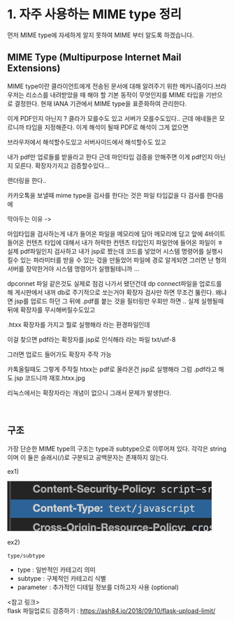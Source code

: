 # 1. 자주 사용하는 MIME type 정리

먼저 MIME type에 자세하게 알지 못하여 MIME 부터 알도록 하겠습니다.


## MIME Type (Multipurpose Internet Mail Extensions)

MIME type이란 클라이언트에게 전송된 문서에 대해 알려주기 위한 메커니즘이다.브라우저는 리소스를 내려받았을 때 해야 할 기본 동작이 무엇인지를 MIME 타입을 기반으로 결정한다.
현재 IANA 기관에서 MIME type을 표준화하여 관리한다.

이게 PDF인지 아닌지 ?  클라가 모를수도 있고 서버가 모를수도있다..
근데 애네들은 모르니까 타입을 지정해준다. 이게 해석이 될때 PDF로 해석이  그게 없으면

브라우저에서 해석할수도있고 서버사이드에서 해석할수도 있고

내가 pdf만 업로들를 받을라고 한다 근데 마인타입 검증을 안해주면 이게 pdf인지 아닌지 모른다.
확장자가지고 검증할수있다...

랜더링을 한다.. 

카카오톡을 보낼때 mime type을 검사를 한다는 것은 파일 타입값을 다 검사를 한다음에 

막아두는 이유 -> 

마임타입을 검사하는게 내가 들어온 파일을 메모리에 담아 메모리에 담고 앞에 4바이트
들어온 컨텐츠 타입에 대해서 내가 허락한 컨텐츠 타입인지 파일안에 들어온 파일이 ㅎ실제 pdf파일인지 검사하고
내가 jsp로 짰는데 코드를 넣었어 시스템 명령어를 실행시킬수 있는 파라미터를 받을 수 있는 걳을 만들었어 파일에
경로 알게되면 그러면 난 형의 서버를 장악한거야 시스템 명령어가 실행될테니까 ... 

dpconnet 파일 같은것도 실제로 점검 나가서 됐던건데 dp connect파일을 업로드를 해 게시판에서
내꺼 db로 주기적으로 쏘는거야 확장자 검사만 하면 무조건 뚫린다. 왜냐면 jsp를 업로드 하던 그 뒤에 .pdf를
붙는 것을 필터링만 우회만 하면 .. 실제 실행될때 뒤에 확장자를 무시해버릴수도있고

.htxx 확장자를 가지고 뭘로 실행해라 라는 환경파일인데 

이걸 찾으면 pdf라는 확장자를 jsp로 인식해라 라는 파일 txt/utf-8

그러면 업로드 들어가도 확장자 주작 가능

카톡올릴때도 그렇게 주작질 htxx는 pdf로 올라온건 jsp로 실행해라 그럼 .pdf라고 해도 jsp 코드니까
재호.htxx.jpg

리눅스에서는 확장자라는 개념이 없으니 그래서 문제가 발생한다.


<br>

## 구조

가장 단순한 MIME type의 구조는 type과 subtype으로 이루어져 있다.
각각은 string이며 이 둘은 슬래시(/)로 구분되고 공백문자는 존재하지 않는다.

ex1)

![main_img](./img/main_img.png)

ex2)

~~~
type/subtype
~~~

   - type : 일반적인 카테고리 의미
   - subtype : 구체적인 카테고리 식별
   - parameter : 추가적인 디테일 정보를 더하고자 사용 (optional)















<참고 링크><br>
flask 파일업로드 검증하기 : https://ash84.io/2018/09/10/flask-upload-limit/